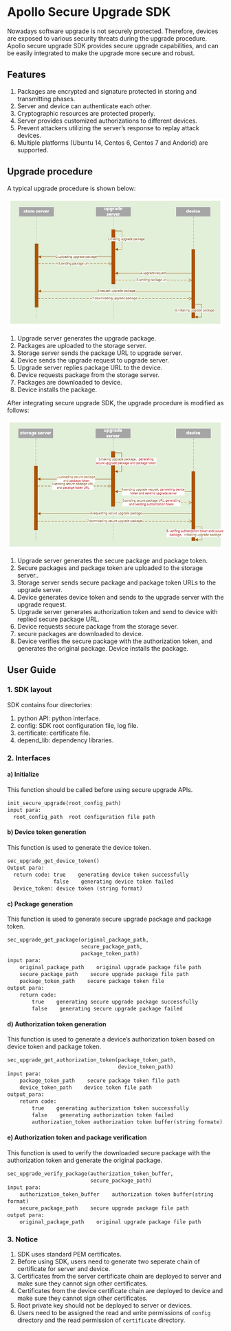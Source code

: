# Apollo Secure Upgrade SDK

Nowadays software upgrade is not securely protected. Therefore, devices are exposed to various security threats during the upgrade procedure. Apollo secure upgrade SDK provides secure upgrade capabilities, and can be easily integrated to make the upgrade more secure and robust.

## Features

1. Packages are encrypted and signature protected in storing and transmitting phases.
2. Server and device can authenticate each other.
3. Cryptographic resources are protected properly.
4. Server provides customized authorizations to different devices.
5. Prevent attackers utilizing the server’s response to replay attack devices.
6. Multiple platforms (Ubuntu 14, Centos 6, Centos 7 and Andorid) are supported.

## Upgrade procedure
A typical upgrade procedure is shown below:

![](images/apollo_unsecure_upgrade_procedure.JPG)

1. Upgrade server generates the upgrade package.
2. Packages are uploaded to the storage server.
3. Storage server sends the package URL to upgrade server.
4. Device sends the upgrade request to upgrade server.
5. Upgrade server replies package URL to the device.
6. Device requests package from the storage server.
7. Packages are downloaded to device.
8. Device installs the package.

After integrating secure upgrade SDK, the upgrade procedure is modified as follows:

![](images/apollo_secure_upgrade_procedure.JPG)

1. Upgrade server generates the secure package and package token.
2. Secure packages and package token are uploaded to the storage server..
3. Storage server sends secure package and package token URLs to the upgrade server.
4. Device generates device token and sends to the upgrade server with the upgrade request.
5. Upgrade server generates authorization token and send to device with replied secure package URL.
6. Device requests secure package from the storage sever.
7. secure packages are downloaded to device.
8. Device verifies the secure package with the authorization token, and generates the original package. Device installs the package.

## User Guide
### 1. SDK layout
SDK contains four directories:
1. python API: python interface.
2. config: SDK root configuration file, log file.
3. certificate: certificate file.
4. depend_lib: dependency libraries.

### 2. Interfaces
#### a) Initialize
This function should be called before using secure upgrade APIs.
```
init_secure_upgrade(root_config_path)
input para:
  root_config_path  root configuration file path
```
#### b) Device token generation
This function is used to generate the device token.
```
sec_upgrade_get_device_token()
Output para:
  return code: true    generating device token successfully
               false    generating device token failed
  Device_token: device token (string format)
```
#### c) Package generation
This function is used to generate secure upgrade package and package token.
```
sec_upgrade_get_package(original_package_path,
                        secure_package_path,
                        package_token_path)
input para:
    original_package_path    original upgrade package file path
    secure_package_path    secure upgrade package file path
    package_token_path    secure package token file     
output para:
    return code:
        true    generating secure upgrade package successfully
        false    generating secure upgrade package failed
```
#### d) Authorization token generation
This function is used to generate a device’s authorization token based on device token and package token.
```
sec_upgrade_get_authorization_token(package_token_path,
                                    device_token_path)
input para:
    package_token_path    secure package token file path
	device_token_path    device token file path
output_para:
    return code:
        true    generating authorization token successfully
        false    generating authorization token failed
        authorization_token authorization token buffer(string formate)
```
#### e) Authorization token and package verification
This function is used to verify the downloaded secure package with the authorization token and generate the original package.
```
sec_upgrade_verify_package(authorization_token_buffer,
                           secure_package_path)
input para:
    authorization_token_buffer    authorization token buffer(string format)
    secure_package_path    secure upgrade package file path
output para:
    original_package_path    original upgrade package file path
```
### 3. Notice
1. SDK uses standard PEM certificates.
2. Before using SDK, users need to generate two seperate chain of certificate for server and device.
3. Certificates from the server certificate chain are deployed to server and make sure they cannot sign other certificates.
4. Certificates from the device certificate chain are deployed to device and make sure they cannot sign other certificates.
5. Root private key should not be deployed to server or devices.
6. Users need to be assigned the read and write permissions of `config` directory and the read permission of `certificate` directory.
